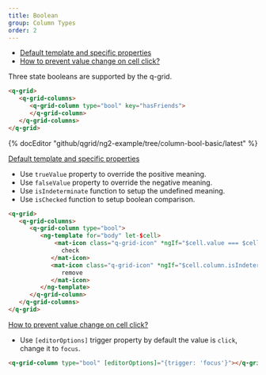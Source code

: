 ```yaml
---
title: Boolean
group: Column Types
order: 2
---
```

- [Default template and specific properties](#default-template-and-specific-properties)
- [How to prevent value change on cell click?](#how-to-prevent-value-change-on-cell-click)

Three state booleans are supported by the q-grid.

```html
<q-grid>
   <q-grid-columns>
      <q-grid-column type="bool" key="hasFriends">
      </q-grid-column>
   </q-grid-columns>
</q-grid>
```

{% docEditor "github/qgrid/ng2-example/tree/column-bool-basic/latest" %}

<a name="default-template-and-specific-properties" href="#default-template-and-specific-properties">
   Default template and specific properties
</a>

* Use `trueValue` property to override the positive meaning.  
* Use `falseValue` property to override the negative meaning.
* Use `isIndeterminate` function to setup the undefined meaning.
* Use `isChecked`  function to setup boolean comparison.

```html
<q-grid>
   <q-grid-columns>
      <q-grid-column type="bool">
         <ng-template for="body" let-$cell>
             <mat-icon class="q-grid-icon" *ngIf="$cell.value === $cell.column.trueValue">
               check
            </mat-icon>
            <mat-icon class="q-grid-icon" *ngIf="$cell.column.isIndeterminate($cell.value)">
               remove
            </mat-icon>
         </ng-template>
      </q-grid-column>
   </q-grid-columns>
</q-grid>
```

<a name="how-to-prevent-value-change-on-cell-click" href="#how-to-prevent-value-change-on-cell-click">
   How to prevent value change on cell click?
</a>

* Use `[editorOptions]` trigger property by default the value is `click`, change it to `focus`.

```html
<q-grid-column type="bool" [editorOptions]="{trigger: 'focus'}"></q-grid-column>
```